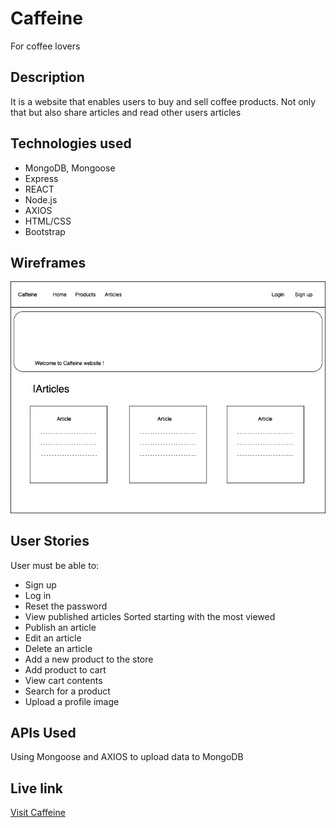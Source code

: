 # Caffeine
For coffee lovers 
## Description
It is a website that enables users to buy and sell coffee products. Not only that but also share articles and read other users articles 

## Technologies used
* MongoDB, Mongoose
* Express
* REACT
* Node.js
* AXIOS
* HTML/CSS
* Bootstrap 

## Wireframes
![Wireframes](/Caffeine.png)

## User Stories
User must be able to:
* Sign up
* Log in 
* Reset the password
* View published articles Sorted 
starting with the most viewed
* Publish an article 
* Edit an article
* Delete an article 
* Add a new product to the store
* Add product to cart
* View cart contents
* Search for a product
* Upload a profile image

## APIs Used
Using Mongoose and AXIOS to upload data to MongoDB

## Live link
[Visit Caffeine](https://caffeine-e.herokuapp.com/)